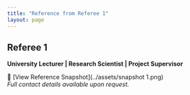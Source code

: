 ```yaml
---
title: "Reference from Referee 1"
layout: page
---
```


## Referee 1  
**University Lecturer | Research Scientist | Project Supervisor**

📄 [View Reference Snapshot](../assets/snapshot 1.png)  
*Full contact details available upon request.*
